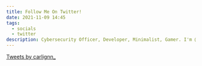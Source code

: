 ```yaml
---
title: Follow Me On Twitter!
date: 2021-11-09 14:45
tags:
  - socials
  - twitter
description: Cybersecurity Officer, Developer, Minimalist, Gamer. I'm @carlignn everywhere.
---
```

<!--StartFragment-->

<a class="twitter-timeline" data-width="450" data-dnt="true" href="https://twitter.com/carlignn_?ref\_src=twsrc%5Etfw">Tweets by carlignn\_</a> <script async src="https://platform.twitter.com/widgets.js" charset="utf-8"></script>

<!--EndFragment-->
